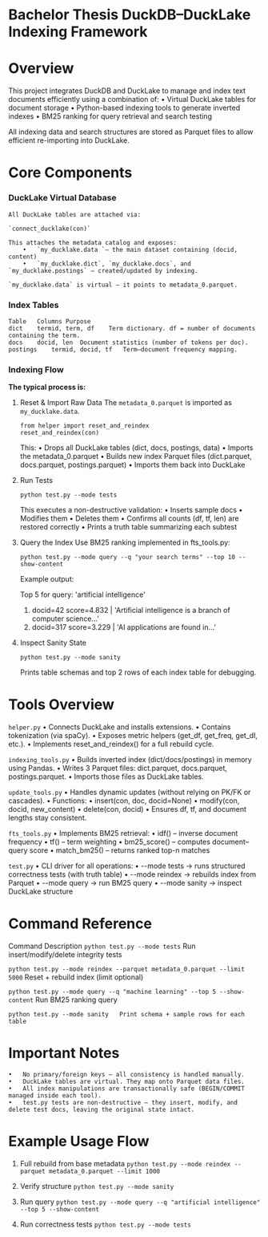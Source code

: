 # Bachelor Thesis DuckDB–DuckLake Indexing Framework

# Overview

This project integrates DuckDB and DuckLake to manage and index text documents efficiently using a combination of:
	•	Virtual DuckLake tables for document storage
	•	Python-based indexing tools to generate inverted indexes
	•	BM25 ranking for query retrieval and search testing

All indexing data and search structures are stored as Parquet files to allow efficient re-importing into DuckLake.

# Core Components

### DuckLake Virtual Database

	All DuckLake tables are attached via:
	
	`connect_ducklake(con)`
	
	This attaches the metadata catalog and exposes:
		•	`my_ducklake.data `– the main dataset containing (docid, content)
		•	`my_ducklake.dict`, `my_ducklake.docs`, and `my_ducklake.postings` – created/updated by indexing.
	
	`my_ducklake.data` is virtual — it points to metadata_0.parquet.

### Index Tables

	Table	Columns	Purpose
	dict	termid, term, df	Term dictionary. df = number of documents containing the term.
	docs	docid, len	Document statistics (number of tokens per doc).
	postings	termid, docid, tf	Term–document frequency mapping.

### Indexing Flow

**The typical process is:**
1.	Reset & Import Raw Data
	The `metadata_0.parquet` is imported as `my_ducklake.data`.
	
	```
	from helper import reset_and_reindex
	reset_and_reindex(con)
	```
	
	This:
		•	Drops all DuckLake tables (dict, docs, postings, data)
		•	Imports the metadata_0.parquet
		•	Builds new index Parquet files (dict.parquet, docs.parquet, postings.parquet)
		•	Imports them back into DuckLake

2.	Run Tests

	`python test.py --mode tests`
	
	This executes a non-destructive validation:
		•	Inserts sample docs
		•	Modifies them
		•	Deletes them
		•	Confirms all counts (df, tf, len) are restored correctly
		•	Prints a truth table summarizing each subtest

3.	Query the Index
	Use BM25 ranking implemented in fts_tools.py:
	
	`python test.py --mode query --q "your search terms" --top 10 --show-content`
	
	Example output:
	
	Top 5 for query: 'artificial intelligence'
	 1. docid=42  score=4.832  |  'Artificial intelligence is a branch of computer science...'
	 2. docid=317 score=3.229  |  'AI applications are found in...'


4.	Inspect Sanity State

	`python test.py --mode sanity`
	
	Prints table schemas and top 2 rows of each index table for debugging.

# Tools Overview

`helper.py`
	•	Connects DuckLake and installs extensions.
	•	Contains tokenization (via spaCy).
	•	Exposes metric helpers (get_df, get_freq, get_dl, etc.).
	•	Implements reset_and_reindex() for a full rebuild cycle.

`indexing_tools.py`
	•	Builds inverted index (dict/docs/postings) in memory using Pandas.
	•	Writes 3 Parquet files: dict.parquet, docs.parquet, postings.parquet.
	•	Imports those files as DuckLake tables.

`update_tools.py`
	•	Handles dynamic updates (without relying on PK/FK or cascades).
	•	Functions:
	•	insert(con, doc, docid=None)
	•	modify(con, docid, new_content)
	•	delete(con, docid)
	•	Ensures df, tf, and document lengths stay consistent.

`fts_tools.py`
	•	Implements BM25 retrieval:
	•	idf() – inverse document frequency
	•	tf() – term weighting
	•	bm25_score() – computes document–query score
	•	match_bm25() – returns ranked top-n matches

`test.py`
	•	CLI driver for all operations:
	•	--mode tests → runs structured correctness tests (with truth table)
	•	--mode reindex → rebuilds index from Parquet
	•	--mode query → run BM25 query
	•	--mode sanity → inspect DuckLake structure

# Command Reference

Command	Description
`python test.py --mode tests`	Run insert/modify/delete integrity tests

`python test.py --mode reindex --parquet metadata_0.parquet --limit 5000`	Reset + rebuild index (limit optional)

`python test.py --mode query --q "machine learning" --top 5 --show-content`	Run BM25 ranking query

`python test.py --mode sanity	Print schema + sample rows for each table`

# Important Notes
	•	No primary/foreign keys — all consistency is handled manually.
	•	DuckLake tables are virtual. They map onto Parquet data files.
	•	All index manipulations are transactionally safe (BEGIN/COMMIT managed inside each tool).
	•	test.py tests are non-destructive — they insert, modify, and delete test docs, leaving the original state intact.

# Example Usage Flow

1. Full rebuild from base metadata
`python test.py --mode reindex --parquet metadata_0.parquet --limit 1000`

2. Verify structure
`python test.py --mode sanity`

3. Run query
`python test.py --mode query --q "artificial intelligence" --top 5 --show-content`

4. Run correctness tests
`python test.py --mode tests`
